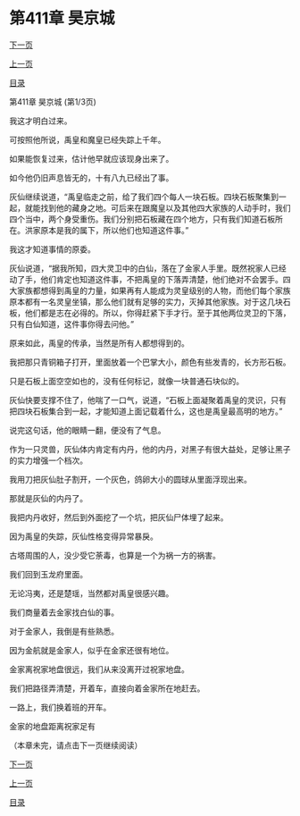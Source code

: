 <h1>第411章    昊京城</h1>
            <div><p><a href="./1231_%E7%AC%AC411%E7%AB%A0_%E6%98%8A%E4%BA%AC%E5%9F%8E.md">下一页</a></p><p><a href="./1229_%E7%AC%AC410%E7%AB%A0_%E7%9F%B3%E6%9D%BF.md">上一页</a></p><p><a href="../">目录</a></p></div>
            <div><p>第411章    昊京城 (第1/3页)</p><p>我这才明白过来。</p><p>可按照他所说，禹皇和魔皇已经失踪上千年。</p><p>如果能恢复过来，估计他早就应该现身出来了。</p><p>如今他仍旧声息皆无的，十有八九已经出了事。</p><p>灰仙继续说道，“禹皇临走之前，给了我们四个每人一块石板。四块石板聚集到一起，就能找到他的藏身之地。可后来在跟魔皇以及其他四大家族的人动手时，我们四个当中，两个身受重伤。我们分别把石板藏在四个地方，只有我们知道石板所在。洪家原本是我的属下，所以他们也知道这件事。”</p><p>我这才知道事情的原委。</p><p>灰仙说道，“据我所知，四大灵卫中的白仙，落在了金家人手里。既然祝家人已经动了手，他们肯定也知道这件事，不把禹皇的下落弄清楚，他们绝对不会罢手。四大家族都想得到禹皇的力量，如果再有人能成为灵皇级别的人物，而他们每个家族原本都有一名灵皇坐镇，那么他们就有足够的实力，灭掉其他家族。对于这几块石板，他们都是志在必得的。所以，你得赶紧下手才行。至于其他两位灵卫的下落，只有白仙知道，这件事你得去问他。”</p><p>原来如此，禹皇的传承，当然是所有人都想得到的。</p><p>我把那只青铜箱子打开，里面放着一个巴掌大小，颜色有些发青的，长方形石板。</p><p>只是石板上面空空如也的，没有任何标记，就像一块普通石块似的。</p><p>灰仙快要支撑不住了，他喘了一口气，说道，“石板上面凝聚着禹皇的灵识，只有把四块石板集合到一起，才能知道上面记载着什么，这也是禹皇最高明的地方。”</p><p>说完这句话，他的眼睛一翻，便没有了气息。</p><p>作为一只灵兽，灰仙体内肯定有内丹，他的内丹，对黑子有很大益处，足够让黑子的实力增强一个档次。</p><p>我用刀把灰仙肚子割开，一个灰色，鸽卵大小的圆球从里面浮现出来。</p><p>那就是灰仙的内丹了。</p><p>我把内丹收好，然后到外面挖了一个坑，把灰仙尸体埋了起来。</p><p>因为禹皇的失踪，灰仙性格变得异常暴戾。</p><p>古塔周围的人，没少受它荼毒，也算是一个为祸一方的祸害。</p><p>我们回到玉龙府里面。</p><p>无论冯夷，还是楚瑶，当然都对禹皇很感兴趣。</p><p>我们商量着去金家找白仙的事。</p><p>对于金家人，我倒是有些熟悉。</p><p>因为金航就是金家人，似乎在金家还很有地位。</p><p>金家离祝家地盘很远，我们从来没离开过祝家地盘。</p><p>我们把路径弄清楚，开着车，直接向着金家所在地赶去。</p><p>一路上，我们换着班的开车。</p><p>金家的地盘距离祝家足有</p><p>（本章未完，请点击下一页继续阅读）</p></div>
            <div><p><a href="./1231_%E7%AC%AC411%E7%AB%A0_%E6%98%8A%E4%BA%AC%E5%9F%8E.md">下一页</a></p><p><a href="./1229_%E7%AC%AC410%E7%AB%A0_%E7%9F%B3%E6%9D%BF.md">上一页</a></p><p><a href="../">目录</a></p></div>